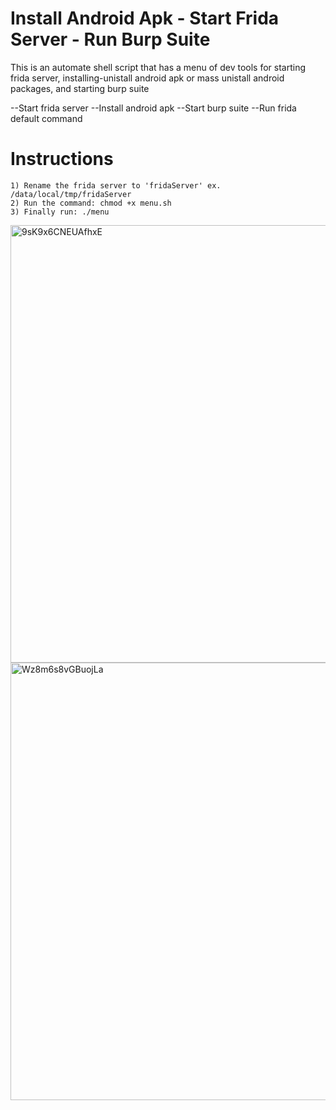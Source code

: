 # Install Android Apk - Start Frida Server - Run Burp Suite
This is an automate shell script that has a menu of dev tools for starting frida server, installing-unistall android apk or mass unistall android packages, and starting burp suite

--Start frida server
--Install android apk
--Start burp suite
--Run frida default command

# Instructions

```
1) Rename the frida server to 'fridaServer' ex. /data/local/tmp/fridaServer
2) Run the command: chmod +x menu.sh
3) Finally run: ./menu 

```

<img width="700" alt="9sK9x6CNEUAfhxE" src="https://user-images.githubusercontent.com/4541512/161403601-af271a81-262f-4aa4-a845-f56c78a7f91c.png">

<img width="700" alt="Wz8m6s8vGBuojLa" src="https://user-images.githubusercontent.com/4541512/161048925-4585b04b-e0dc-4012-b678-ee27a0196c92.png">
